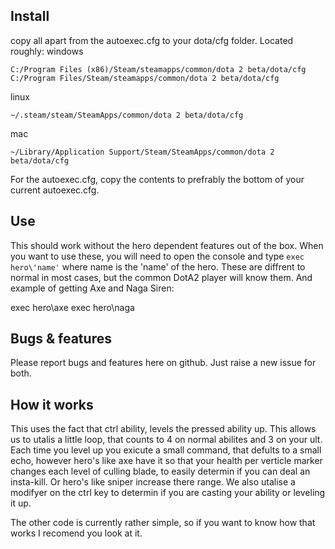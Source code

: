 Install
---

copy all apart from the autoexec.cfg to your dota/cfg folder. Located roughly:
windows

    C:/Program Files (x86)/Steam/steamapps/common/dota 2 beta/dota/cfg
    C:/Program Files/Steam/steamapps/common/dota 2 beta/dota/cfg

linux

    ~/.steam/steam/SteamApps/common/dota 2 beta/dota/cfg
    
mac

    ~/Library/Application Support/Steam/SteamApps/common/dota 2 beta/dota/cfg

For the autoexec.cfg, copy the contents to prefrably the bottom of your current autoexec.cfg.

Use
---

This should work without the hero dependent features out of the box. When you want to use these, you will need to open the console and type `exec hero\'name'` where name is the 'name' of the hero. These are diffrent to normal in most cases, but the common DotA2 player will know them. And example of getting Axe and Naga Siren:
   
   exec hero\axe
   exec hero\naga
   
Bugs & features
---
Please report bugs and features here on github. Just raise a new issue for both.

How it works
---
This uses the fact that ctrl ability, levels the pressed ability up. This allows us to utalis a little loop, that counts to 4 on normal abilites and 3 on your ult. Each time you level up you exicute a small command, that defults to a small echo, however hero's like axe have it so that your health per verticle marker changes each level of culling blade, to easily determin if you can deal an insta-kill. Or hero's like sniper increase there range.
We also utalise a modifyer on the ctrl key to determin if you are casting your ability or leveling it up.

The other code is currently rather simple, so if you want to know how that works I recomend you look at it.
